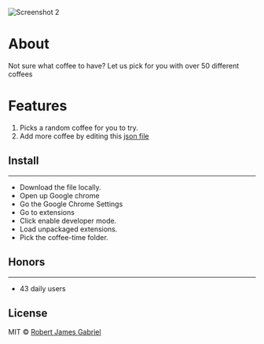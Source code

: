 
![Screenshot 2](https://raw.githubusercontent.com/CoffeeJson/coffee-chrome-extension-/master/assets/img/screens/screen.png "Screenshot")

# About
Not sure what coffee to have? Let us pick for you with over 50 different coffees

# Features
1. Picks a random coffee for you to try.
2. Add more coffee by editing this [json file ](https://github.com/CoffeeJson/coffees-json)



## Install
--------------

- Download the file locally.
- Open up Google chrome
- Go the Google Chrome Settings
- Go to extensions
- Click enable developer mode.
- Load unpackaged extensions.
- Pick the coffee-time folder.


## Honors
--------------

- 43 daily users


## License

MIT © [Robert James Gabriel ](http://robertgabriel.ninja)
